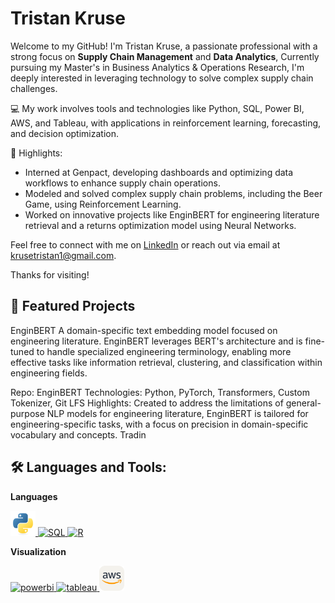 # Tristan Kruse

Welcome to my GitHub! I'm Tristan Kruse, a passionate professional with a strong focus on **Supply Chain Management** and **Data Analytics**, Currently pursuing my Master's in Business Analytics & Operations Research, I'm deeply interested in leveraging technology to solve complex supply chain challenges.

💻 My work involves tools and technologies like Python, SQL, Power BI, AWS, and Tableau, with applications in reinforcement learning, forecasting, and decision optimization.

🌟 Highlights:
- Interned at Genpact, developing dashboards and optimizing data workflows to enhance supply chain operations.
- Modeled and solved complex supply chain problems, including the Beer Game, using Reinforcement Learning.
- Worked on innovative projects like EnginBERT for engineering literature retrieval and a returns optimization model using Neural Networks.

<p>
  Feel free to connect with me on 
  <a href="https://www.linkedin.com/in/tristan-kruse" target="_blank" rel="noreferrer">LinkedIn</a> 
  or reach out via email at 
  <a href="mailto:krusetristan1@gmail.com">krusetristan1@gmail.com</a>.
</p>

Thanks for visiting!





## 🔬 Featured Projects

EnginBERT
A domain-specific text embedding model focused on engineering literature. EnginBERT leverages BERT's architecture and is fine-tuned to handle specialized engineering terminology, enabling more effective tasks like information retrieval, clustering, and classification within engineering fields.

Repo: EnginBERT
Technologies: Python, PyTorch, Transformers, Custom Tokenizer, Git LFS
Highlights: Created to address the limitations of general-purpose NLP models for engineering literature, EnginBERT is tailored for engineering-specific tasks, with a focus on precision in domain-specific vocabulary and concepts.
Tradin


## 🛠️ Languages and Tools:

**Languages**

<a href="https://www.python.org" target="_blank" rel="noreferrer"> <img src="https://raw.githubusercontent.com/devicons/devicon/master/icons/python/python-original.svg" alt="python" width="40" height="40"/> </a>
<a href="https://www.w3schools.com/sql/" target="_blank" rel="noreferrer"> <img src="https://encrypted-tbn0.gstatic.com/images?q=tbn:ANd9GcQviJKGbz-VEIvrZlwSpJaIAJC3w35lFP4TzIdVG_eMTQ&s" alt="SQL" width="40" height="40"/> </a>
<a href="https://www.r-project.org" target="_blank" rel="noreferrer"> <img src="https://upload.wikimedia.org/wikipedia/commons/thumb/1/1b/R_logo.svg/1200px-R_logo.svg.png" alt="R" width="40" height="40"/> </a>

**Visualization**

<a href="https://www.microsoft.com/en-us/power-platform/products/power-bi" target="_blank" rel="noreferrer"> <img src="https://upload.vectorlogo.zone/logos/microsoft_powerbi/images/985205ac-fb3d-4c80-97f4-7bc0fec8c67d.svg" alt="powerbi" width="40" height="40"/> </a> 
<a href="https://www.tableau.com" target="_blank" rel="noreferrer"> <img src="https://github.com/gilbarbara/logos/blob/main/logos/tableau-icon.svg" alt="tableau" width="40" height="40"/> </a> 
<a href="https://aws.amazon.com/quicksight/" target="_blank" rel="noreferrer"> <img src="https://raw.githubusercontent.com/tandpfun/skill-icons/main/icons/AWS-Light.svg" alt="quicksight" width="40" height="40"/> </a>

